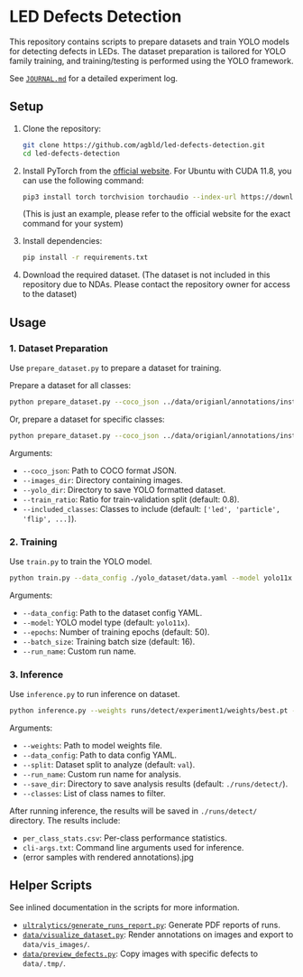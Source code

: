 # LED Defects Detection

This repository contains scripts to prepare datasets and train YOLO models for detecting defects in LEDs. The dataset preparation is tailored for YOLO family training, and training/testing is performed using the YOLO framework.

See [`JOURNAL.md`](./JOURNAL.md) for a detailed experiment log.

## Setup

1. Clone the repository:
   ```bash
   git clone https://github.com/agbld/led-defects-detection.git
   cd led-defects-detection
   ```

2. Install PyTorch from the [official website](https://pytorch.org/get-started/locally/). For Ubuntu with CUDA 11.8, you can use the following command:
   ```bash
   pip3 install torch torchvision torchaudio --index-url https://download.pytorch.org/whl/cu118
   ```
   (This is just an example, please refer to the official website for the exact command for your system)

3. Install dependencies:
   ```bash
   pip install -r requirements.txt
   ```

4. Download the required dataset. (The dataset is not included in this repository due to NDAs. Please contact the repository owner for access to the dataset)

## Usage

### 1. Dataset Preparation

Use `prepare_dataset.py` to prepare a dataset for training.

Prepare a dataset for all classes:
```bash
python prepare_dataset.py --coco_json ../data/origianl/annotations/instance.json --images_dir ../data/origianl/images --yolo_dir ./yolo_dataset --train_ratio 0.8
```

Or, prepare a dataset for specific classes:
```bash
python prepare_dataset.py --coco_json ../data/origianl/annotations/instance.json --images_dir ../data/original/images --yolo_dir ./yolo_dataset --train_ratio 0.8 --included_classes led particle flip Particle_Big marked
```

Arguments:
- `--coco_json`: Path to COCO format JSON.
- `--images_dir`: Directory containing images.
- `--yolo_dir`: Directory to save YOLO formatted dataset.
- `--train_ratio`: Ratio for train-validation split (default: 0.8).
- `--included_classes`: Classes to include (default: `['led', 'particle', 'flip', ...]`).

### 2. Training

Use `train.py` to train the YOLO model.

```bash
python train.py --data_config ./yolo_dataset/data.yaml --model yolo11x --epochs 50 --batch_size 16 --run_name experiment1
```

Arguments:
- `--data_config`: Path to the dataset config YAML.
- `--model`: YOLO model type (default: `yolo11x`).
- `--epochs`: Number of training epochs (default: 50).
- `--batch_size`: Training batch size (default: 16).
- `--run_name`: Custom run name.

### 3. Inference

Use `inference.py` to run inference on dataset.

```bash
python inference.py --weights runs/detect/experiment1/weights/best.pt --data_config yolo_dataset/data.yaml --split val --run_name experiment1
```

Arguments:
- `--weights`: Path to model weights file.
- `--data_config`: Path to data config YAML.
- `--split`: Dataset split to analyze (default: `val`).
- `--run_name`: Custom run name for analysis.
- `--save_dir`: Directory to save analysis results (default: `./runs/detect/`).
- `--classes`: List of class names to filter.

After running inference, the results will be saved in `./runs/detect/` directory. The results include:
- `per_class_stats.csv`: Per-class performance statistics.
- `cli-args.txt`: Command line arguments used for inference.
- (error samples with rendered annotations).jpg

## Helper Scripts

See inlined documentation in the scripts for more information.

- [`ultralytics/generate_runs_report.py`](./ultralytics/generate_runs_report.py): Generate PDF reports of runs.
- [`data/visualize_dataset.py`](./data/visualize_dataset.py): Render annotations on images and export to `data/vis_images/`.
- [`data/preview_defects.py`](./data/preview_defects.py): Copy images with specific defects to `data/.tmp/`.
